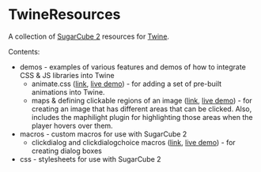 # TwineResources

A collection of [SugarCube 2](http://www.motoslave.net/sugarcube/) resources for [Twine](https://twinery.org/).

Contents:

- demos - examples of various features and demos of how to integrate CSS & JS libraries into Twine 
    - animate.css ([link](demos/animate.css/), [live demo](//mikewesthad.com/twine-resources/demos/animate.css/examples.html)) - for adding a set of pre-built animations into Twine. 
    - maps & defining clickable regions of an image ([link](demos/html-maps/), [live demo](//mikewesthad.com/twine-resources/demos/html-maps/examples.html)) - for creating an image that has different areas that can be clicked. Also, includes the maphilight plugin for highlighting those areas when the player hovers over them.
- macros - custom macros for use with SugarCube 2
    - clickdialog and clickdialogchoice macros ([link](macros/clickdialog/), [live demo](//mikewesthad.com/twine-resources/macros/clickdialog/examples.html)) - for creating dialog boxes
- css - stylesheets for use with SugarCube 2